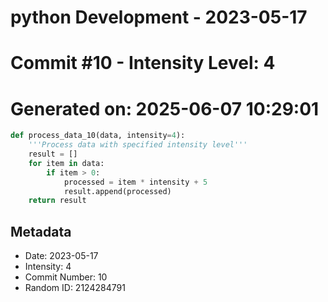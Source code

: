 ﻿# python Development - 2023-05-17
# Commit #10 - Intensity Level: 4
# Generated on: 2025-06-07 10:29:01
```python
def process_data_10(data, intensity=4):
    '''Process data with specified intensity level'''
    result = []
    for item in data:
        if item > 0:
            processed = item * intensity + 5
            result.append(processed)
    return result
```
## Metadata
- Date: 2023-05-17
- Intensity: 4
- Commit Number: 10
- Random ID: 2124284791
